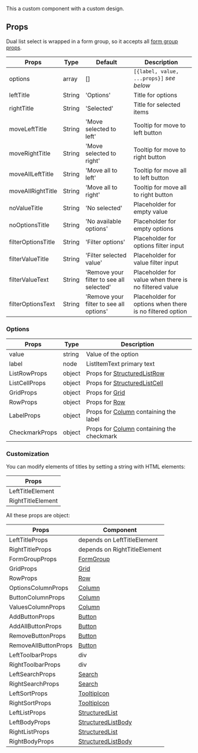 This a custom component with a custom design.

## Props

Dual list select is wrapped in a form group, so it accepts all [form group props](/mappers/component-api#formgroupwrappedcomponents).

|Props|Type|Default|Description|
|-----|----|-------|-----------|
|options|array|[]|`[{label, value, ...props}]` *see below*|
|leftTitle|String|'Options'|Title for options|
|rightTitle|String|'Selected'|Title for selected items|
|moveLeftTitle|String|'Move selected to left'|Tooltip for move to left button|
|moveRightTitle|String|'Move selected to right'|Tooltip for move to right button|
|moveAllLeftTitle|String|'Move all to left'|Tooltip for move all to left button|
|moveAllRightTitle|String|'Move all to right'|Tooltip for move all to right button|
|noValueTitle|String|'No selected'|Placeholder for empty value|
|noOptionsTitle|String|'No available options'|Placeholder for empty options|
|filterOptionsTitle|String|'Filter options'|Placeholder for options filter input|
|filterValueTitle|String|'Filter selected value'|Placeholder for value filter input|
|filterValueText|String|'Remove your filter to see all selected'|Placeholder for value when there is no filtered value|
|filterOptionsText|String|'Remove your filter to see all options'|Placeholder for options when there is no filtered option|

### Options

|Props|Type|Description|
|-----|----|-----------|
|value|string|Value of the option|
|label|node|ListItemText primary text|
|ListRowProps|object|Props for [StructuredListRow](https://react.carbondesignsystem.com/?path=/docs/structuredlist--selection)|
|ListCellProps|object|Props for [StructuredListCell](https://react.carbondesignsystem.com/?path=/docs/structuredlist--selection)|
|GridProps|object|Props for [Grid](https://react.carbondesignsystem.com/?path=/docs/grid--auto-columns)|
|RowProps|object|Props for [Row](https://react.carbondesignsystem.com/?path=/docs/grid--auto-columns)|
|LabelProps|object|Props for [Column](https://react.carbondesignsystem.com/?path=/docs/grid--auto-columns) containing the label|
|CheckmarkProps|object|Props for [Column](https://react.carbondesignsystem.com/?path=/docs/grid--auto-columns) containing the checkmark|

### Customization

You can modify elements of titles by setting a string with HTML elements:

|Props|
|-----|
|LeftTitleElement|
|RightTitleElement|

All these props are object:

|Props|Component|
|-----|---------|
|LeftTitleProps|depends on LeftTitleElement|
|RightTitleProps|depends on RightTitleElement|
|FormGroupProps|[FormGroup](https://react.carbondesignsystem.com/?path=/docs/form--default)|
|GridProps|[Grid](https://react.carbondesignsystem.com/?path=/docs/grid--auto-columns)|
|RowProps|[Row](https://react.carbondesignsystem.com/?path=/docs/grid--auto-columns)|
|OptionsColumnProps|[Column](https://react.carbondesignsystem.com/?path=/docs/grid--auto-columns)|
|ButtonColumnProps|[Column](https://react.carbondesignsystem.com/?path=/docs/grid--auto-columns)|
|ValuesColumnProps|[Column](https://react.carbondesignsystem.com/?path=/docs/grid--auto-columns)|
|AddButtonProps|[Button](https://react.carbondesignsystem.com/?path=/docs/button--default)|
|AddAllButtonProps|[Button](https://react.carbondesignsystem.com/?path=/docs/button--default)|
|RemoveButtonProps|[Button](https://react.carbondesignsystem.com/?path=/docs/button--default)|
|RemoveAllButtonProps|[Button](https://react.carbondesignsystem.com/?path=/docs/button--default)|
|LeftToolbarProps|div|
|RightToolbarProps|div|
|LeftSearchProps|[Search](https://react.carbondesignsystem.com/?path=/docs/search--default)|
|RightSearchProps|[Search](https://react.carbondesignsystem.com/?path=/docs/search--default)|
|LeftSortProps|[TooltipIcon](https://react.carbondesignsystem.com/?path=/docs/tooltipicon--default)|
|RightSortProps|[TooltipIcon](https://react.carbondesignsystem.com/?path=/docs/tooltipicon--default)|
|LeftListProps|[StructuredList](https://react.carbondesignsystem.com/?path=/docs/structuredlist--selection)|
|LeftBodyProps|[StructuredListBody](https://react.carbondesignsystem.com/?path=/docs/structuredlist--selection)|
|RightListProps|[StructuredList](https://react.carbondesignsystem.com/?path=/docs/structuredlist--selection)|
|RightBodyProps|[StructuredListBody](https://react.carbondesignsystem.com/?path=/docs/structuredlist--selection)|